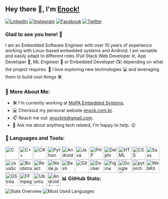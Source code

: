 ## Hey there 👋, I'm [Enock!](https://github.com/enocknt)

[![LinkedIn](https://raw.githubusercontent.com/enocknt/enocknt/main/icons/linkedin/linkedin.svg)](https://linkedin.com/in/enocknt)
[![Instagram](https://raw.githubusercontent.com/enocknt/enocknt/main/icons/instagram/instagram.svg)](https://instagram.com/enocknt)
[![Facebook](https://raw.githubusercontent.com/enocknt/enocknt/main/icons/facebook/facebook.svg)](https://facebook.com/enocknt)
[![Twitter](https://raw.githubusercontent.com/enocknt/enocknt/main/icons/twitter/twitter.svg)](https://twitter.com/enocknt)

### Glad to see you here! 🙂

I am an Embedded Software Engineer with over 10 years of experience working with Linux-based embedded systems and Android. I am versatile and easily adapt to different roles (Full Stack Web Developer 🌐, App Developer 📱, ML Engineer 🤖 or Embedded Developer 📺) depending on what the project requires. 🚀 I love exploring new technologies 💻 and leveraging them to build cool things 🛠️.

### 🧐 More About Me:

- 🛠 I'm currently working at [MoPA Embedded Systems](https://www.mopa.tv).
- 💻 Checkout my personal website [enock.com.br](https://enock.com.br).
- 📫 Reach me out: [enocknt@gmail.com](mailto:enocknt@gmail.com).
- 💬 Ask me about anything tech related, I'm happy to help. 😉

### 🔨 Languages and Tools:

<a href="https://www.open-std.org/jtc1/sc22/wg14"><img align="left" alt="C" height="42px" src="https://raw.githubusercontent.com/enocknt/enocknt/main/icons/c/c.svg"></a>
<a href="https://isocpp.org"><img align="left" alt="C++" height="42px" src="https://raw.githubusercontent.com/enocknt/enocknt/main/icons/c%2B%2B/c%2B%2B.svg"></a>
<a href="https://learn.microsoft.com/dotnet/csharp"><img align="left" alt="C#" height="42px" src="https://raw.githubusercontent.com/enocknt/enocknt/main/icons/c%23/c%23.svg"></a>
<a href="https://www.python.org"><img align="left" alt="Python" height="42px" src="https://raw.githubusercontent.com/enocknt/enocknt/main/icons/python/python.svg"></a>
<a href="https://developer.android.com"><img align="left" alt="Android" height="42px" src="https://raw.githubusercontent.com/enocknt/enocknt/main/icons/android/android.svg"></a>
<a href="https://www.java.com"><img align="left" alt="Java" height="42px" src="https://raw.githubusercontent.com/enocknt/enocknt/main/icons/java/java.svg"></a>
<a href="https://php.net"><img align="left" alt="PHP" height="42px" src="https://raw.githubusercontent.com/enocknt/enocknt/main/icons/php/php.png"/></a>
<a href="https://www.embarcadero.com/products/delphi"><img align="left" alt="Delphi" height="42px" src="https://raw.githubusercontent.com/enocknt/enocknt/main/icons/delphi/delphi.png"/></a>
<a href="https://html.spec.whatwg.org"><img align="left" alt="HTML" height="42px" src="https://raw.githubusercontent.com/enocknt/enocknt/main/icons/html/html.svg"></a>
<a href="https://www.w3.org/Style/CSS"><img align="left" alt="CSS" height="42px" src="https://raw.githubusercontent.com/enocknt/enocknt/main/icons/css/css.svg"></a>
<a href="https://sass-lang.com"><img align="left" alt="Sass" height="42px" src="https://raw.githubusercontent.com/enocknt/enocknt/main/icons/sass/sass.svg"></a>
<a href="https://js.org"><img align="left" alt="JavaScript" height="42px" src="https://raw.githubusercontent.com/enocknt/enocknt/main/icons/javascript/javascript.svg"></a>
<a href="https://getbootstrap.com"><img align="left" alt="Bootstrap" height="42px" src="https://raw.githubusercontent.com/enocknt/enocknt/main/icons/bootstrap/bootstrap.svg"></a>
<a href="https://reactjs.org"><img align="left" alt="React" height="42px" src="https://raw.githubusercontent.com/enocknt/enocknt/main/icons/react/react.svg"></a>
<a href="https://nodejs.org"><img align="left" alt="Node.js" height="42px" src="https://raw.githubusercontent.com/enocknt/enocknt/main/icons/node/node.svg"></a>
<a href="https://www.gnu.org/software/bash"><img align="left" alt="Bash" height="42px" src="https://raw.githubusercontent.com/enocknt/enocknt/main/icons/bash/bash.svg"></a>
<a href="https://git-scm.com"><img align="left" alt="Git" height="42px" src="https://raw.githubusercontent.com/enocknt/enocknt/main/icons/git-scm/git-scm.svg"/></a>
<a href="https://www.docker.com"><img align="left" alt="Docker" height="42px" src="https://raw.githubusercontent.com/enocknt/enocknt/main/icons/docker/docker.svg"/></a>
<a href="https://www.figma.com"><img align="left" alt="Figma" height="42px" src="https://raw.githubusercontent.com/enocknt/enocknt/main/icons/figma/figma.svg"/></a>
<a href="https://cloud.google.com"><img align="left" alt="Google Cloud" height="42px" src="https://raw.githubusercontent.com/enocknt/enocknt/main/icons/google-cloud/google-cloud.svg"/></a>
<a href="https://pytorch.org"><img align="left" alt="pytorch" height="42px" src="https://raw.githubusercontent.com/enocknt/enocknt/main/icons/pytorch/pytorch.svg"/></a>
<a href="https://webkit.org"><img align="left" alt="WebKit" height="42px" src="https://raw.githubusercontent.com/enocknt/enocknt/main/icons/webkit/webkit.svg"/></a>
<a href="https://gstreamer.freedesktop.org"><img align="left" alt="GStreamer" height="42px" src="https://raw.githubusercontent.com/enocknt/enocknt/main/icons/gstreamer/gstreamer.png"/></a>
<a href="https://ffmpeg.org"><img align="left" alt="FFmpeg" height="42px" src="https://raw.githubusercontent.com/enocknt/enocknt/main/icons/ffmpeg/ffmpeg.png"/></a>
<a href="https://ubuntu.com"><img align="left" alt="Ubuntu" height="42px" src="https://raw.githubusercontent.com/enocknt/enocknt/main/icons/ubuntu/ubuntu.svg"/></a>
<a href="https://developer.android.com/studio"><img align="left" alt="Android Studio" height="42px" src="https://raw.githubusercontent.com/enocknt/enocknt/main/icons/android-studio/android-studio.svg"/></a>

<br />
<br />
<br />
<br />

### 📊 GitHub Stats:

![Stats Overview](https://github-readme-stats.vercel.app/api?username=enocknt&show_icons=true&hide_border=true)
![Most Used Languages](https://github-readme-stats.vercel.app/api/top-langs/?username=enocknt&show_icons=true&hide_border=true&layout=compact)